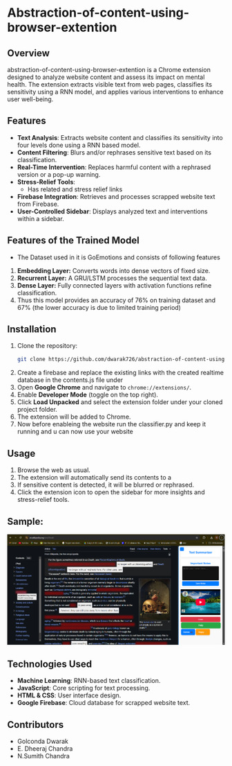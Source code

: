 # Abstraction-of-content-using-browser-extention

## Overview
abstraction-of-content-using-browser-extention is a Chrome extension designed to analyze website content and assess its impact on mental health. The extension extracts visible text from web pages, classifies its sensitivity using a RNN model, and applies various interventions to enhance user well-being.

## Features
- **Text Analysis**: Extracts website content and classifies its sensitivity into four levels done using a RNN based model.
- **Content Filtering**: Blurs and/or rephrases sensitive text based on its classification.
- **Real-Time Intervention**: Replaces harmful content with a rephrased version or a pop-up warning.
- **Stress-Relief Tools**:
  - Has related and stress relief links 
- **Firebase Integration**: Retrieves and processes scrapped website text from Firebase.
- **User-Controlled Sidebar**: Displays analyzed text and interventions within a sidebar.
## Features of the Trained Model
- The Dataset used in it is GoEmotions and consists of following features
1. **Embedding Layer:** Converts words into dense vectors of fixed size.
2. **Recurrent Layer:** A GRU/LSTM processes the sequential text data.
3. **Dense Layer:** Fully connected layers with activation functions refine classification.
4. Thus this model provides an accuracy of 76% on training dataset and 67% (the lower accuracy is due to limited training period)
## Installation
1. Clone the repository:
   ```bash
   git clone https://github.com/dwarak726/abstraction-of-content-using-browser-extention
   ``` 
2. Create a firebase and replace the existing links with the created realtime database in the contents.js file under 
3. Open **Google Chrome** and navigate to `chrome://extensions/`.
4. Enable **Developer Mode** (toggle on the top right).
5. Click **Load Unpacked** and select the extension folder under your cloned project folder.
6. The extension will be added to Chrome.
7. Now before enableing the website run the classifier.py and keep it running and u can now use your website

## Usage
1. Browse the web as usual.
2. The extension will automatically send its contents to a 
3. If sensitive content is detected, it will be blurred or rephrased.
4. Click the extension icon to open the sidebar for more insights and stress-relief tools.
## Sample:
![pg](https://github.com/dwarak726/abstraction-of-content-using-browser-extention/blob/main/sample.png)

## Technologies Used
- **Machine Learning**: RNN-based text classification.
- **JavaScript**: Core scripting for text processing.
- **HTML & CSS**: User interface design.
- **Google Firebase**: Cloud database for scrapped website text.
## Contributors
- Golconda Dwarak
- E. Dheeraj Chandra
- N.Sumith Chandra

